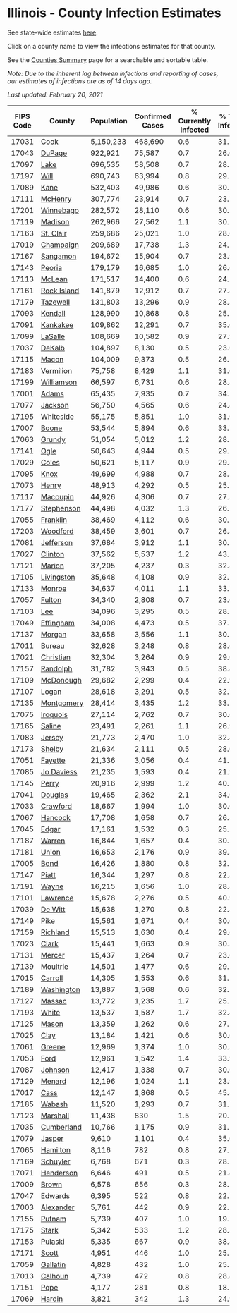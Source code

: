 # Illinois - County Infection Estimates

See state-wide estimates [here](/infections/us-il).

Click on a county name to view the infections estimates for that county.

See the [Counties Summary](/infections/summary-counties) page for a searchable and sortable table.

*Note: Due to the inherent lag between infections and reporting of cases, our estimates of infections are as of 14 days ago.*

*Last updated: February 20, 2021*

|   FIPS Code |                     County |   Population |   Confirmed Cases |   % Currently Infected |   % Total Infected |
|-------------|----------------------------|--------------|-------------------|------------------------|--------------------|
|       17031 |               [Cook](cook) |    5,150,233 |           468,690 |                    0.6 |               31.5 |
|       17043 |           [DuPage](dupage) |      922,921 |            75,587 |                    0.7 |               26.0 |
|       17097 |               [Lake](lake) |      696,535 |            58,508 |                    0.7 |               28.1 |
|       17197 |               [Will](will) |      690,743 |            63,994 |                    0.8 |               29.2 |
|       17089 |               [Kane](kane) |      532,403 |            49,986 |                    0.6 |               30.1 |
|       17111 |         [McHenry](mchenry) |      307,774 |            23,914 |                    0.7 |               23.7 |
|       17201 |     [Winnebago](winnebago) |      282,572 |            28,110 |                    0.6 |               30.5 |
|       17119 |         [Madison](madison) |      262,966 |            27,562 |                    1.1 |               30.2 |
|       17163 |     [St. Clair](st.-clair) |      259,686 |            25,021 |                    1.0 |               28.6 |
|       17019 |     [Champaign](champaign) |      209,689 |            17,738 |                    1.3 |               24.5 |
|       17167 |       [Sangamon](sangamon) |      194,672 |            15,904 |                    0.7 |               23.9 |
|       17143 |           [Peoria](peoria) |      179,179 |            16,685 |                    1.0 |               26.6 |
|       17113 |           [McLean](mclean) |      171,517 |            14,400 |                    0.6 |               24.2 |
|       17161 | [Rock Island](rock-island) |      141,879 |            12,912 |                    0.7 |               27.8 |
|       17179 |       [Tazewell](tazewell) |      131,803 |            13,296 |                    0.9 |               28.4 |
|       17093 |         [Kendall](kendall) |      128,990 |            10,868 |                    0.8 |               25.7 |
|       17091 |       [Kankakee](kankakee) |      109,862 |            12,291 |                    0.7 |               35.0 |
|       17099 |         [LaSalle](lasalle) |      108,669 |            10,582 |                    0.9 |               27.9 |
|       17037 |           [DeKalb](dekalb) |      104,897 |             8,130 |                    0.5 |               23.0 |
|       17115 |             [Macon](macon) |      104,009 |             9,373 |                    0.5 |               26.5 |
|       17183 |     [Vermilion](vermilion) |       75,758 |             8,429 |                    1.1 |               31.0 |
|       17199 |   [Williamson](williamson) |       66,597 |             6,731 |                    0.6 |               28.8 |
|       17001 |             [Adams](adams) |       65,435 |             7,935 |                    0.7 |               34.7 |
|       17077 |         [Jackson](jackson) |       56,750 |             4,565 |                    0.6 |               24.4 |
|       17195 |     [Whiteside](whiteside) |       55,175 |             5,851 |                    1.0 |               31.0 |
|       17007 |             [Boone](boone) |       53,544 |             5,894 |                    0.6 |               33.7 |
|       17063 |           [Grundy](grundy) |       51,054 |             5,012 |                    1.2 |               28.1 |
|       17141 |               [Ogle](ogle) |       50,643 |             4,944 |                    0.5 |               29.1 |
|       17029 |             [Coles](coles) |       50,621 |             5,117 |                    0.9 |               29.3 |
|       17095 |               [Knox](knox) |       49,699 |             4,988 |                    0.7 |               28.8 |
|       17073 |             [Henry](henry) |       48,913 |             4,292 |                    0.5 |               25.7 |
|       17117 |       [Macoupin](macoupin) |       44,926 |             4,306 |                    0.7 |               27.3 |
|       17177 |   [Stephenson](stephenson) |       44,498 |             4,032 |                    1.3 |               26.7 |
|       17055 |       [Franklin](franklin) |       38,469 |             4,112 |                    0.6 |               30.2 |
|       17203 |       [Woodford](woodford) |       38,459 |             3,601 |                    0.7 |               26.4 |
|       17081 |     [Jefferson](jefferson) |       37,684 |             3,912 |                    1.1 |               30.1 |
|       17027 |         [Clinton](clinton) |       37,562 |             5,537 |                    1.2 |               43.5 |
|       17121 |           [Marion](marion) |       37,205 |             4,237 |                    0.3 |               32.8 |
|       17105 |   [Livingston](livingston) |       35,648 |             4,108 |                    0.9 |               32.7 |
|       17133 |           [Monroe](monroe) |       34,637 |             4,011 |                    1.1 |               33.7 |
|       17057 |           [Fulton](fulton) |       34,340 |             2,808 |                    0.7 |               23.0 |
|       17103 |                 [Lee](lee) |       34,096 |             3,295 |                    0.5 |               28.2 |
|       17049 |     [Effingham](effingham) |       34,008 |             4,473 |                    0.5 |               37.7 |
|       17137 |           [Morgan](morgan) |       33,658 |             3,556 |                    1.1 |               30.5 |
|       17011 |           [Bureau](bureau) |       32,628 |             3,248 |                    0.8 |               28.6 |
|       17021 |     [Christian](christian) |       32,304 |             3,264 |                    0.9 |               29.0 |
|       17157 |       [Randolph](randolph) |       31,782 |             3,943 |                    0.5 |               38.4 |
|       17109 |     [McDonough](mcdonough) |       29,682 |             2,299 |                    0.4 |               22.9 |
|       17107 |             [Logan](logan) |       28,618 |             3,291 |                    0.5 |               32.7 |
|       17135 |   [Montgomery](montgomery) |       28,414 |             3,435 |                    1.2 |               33.7 |
|       17075 |       [Iroquois](iroquois) |       27,114 |             2,762 |                    0.7 |               30.6 |
|       17165 |           [Saline](saline) |       23,491 |             2,261 |                    1.1 |               26.9 |
|       17083 |           [Jersey](jersey) |       21,773 |             2,470 |                    1.0 |               32.4 |
|       17173 |           [Shelby](shelby) |       21,634 |             2,111 |                    0.5 |               28.0 |
|       17051 |         [Fayette](fayette) |       21,336 |             3,056 |                    0.4 |               41.1 |
|       17085 |   [Jo Daviess](jo-daviess) |       21,235 |             1,593 |                    0.4 |               21.9 |
|       17145 |             [Perry](perry) |       20,916 |             2,999 |                    1.2 |               40.5 |
|       17041 |         [Douglas](douglas) |       19,465 |             2,362 |                    2.1 |               34.0 |
|       17033 |       [Crawford](crawford) |       18,667 |             1,994 |                    1.0 |               30.0 |
|       17067 |         [Hancock](hancock) |       17,708 |             1,658 |                    0.7 |               26.8 |
|       17045 |             [Edgar](edgar) |       17,161 |             1,532 |                    0.3 |               25.5 |
|       17187 |           [Warren](warren) |       16,844 |             1,657 |                    0.4 |               30.7 |
|       17181 |             [Union](union) |       16,653 |             2,176 |                    0.9 |               39.3 |
|       17005 |               [Bond](bond) |       16,426 |             1,880 |                    0.8 |               32.5 |
|       17147 |             [Piatt](piatt) |       16,344 |             1,297 |                    0.8 |               22.8 |
|       17191 |             [Wayne](wayne) |       16,215 |             1,656 |                    1.0 |               28.8 |
|       17101 |       [Lawrence](lawrence) |       15,678 |             2,276 |                    0.5 |               40.9 |
|       17039 |         [De Witt](de-witt) |       15,638 |             1,270 |                    0.8 |               22.8 |
|       17149 |               [Pike](pike) |       15,561 |             1,671 |                    0.4 |               30.6 |
|       17159 |       [Richland](richland) |       15,513 |             1,630 |                    0.4 |               29.6 |
|       17023 |             [Clark](clark) |       15,441 |             1,663 |                    0.9 |               30.3 |
|       17131 |           [Mercer](mercer) |       15,437 |             1,264 |                    0.7 |               23.6 |
|       17139 |       [Moultrie](moultrie) |       14,501 |             1,477 |                    0.6 |               29.2 |
|       17015 |         [Carroll](carroll) |       14,305 |             1,553 |                    0.6 |               31.5 |
|       17189 |   [Washington](washington) |       13,887 |             1,568 |                    0.6 |               32.2 |
|       17127 |           [Massac](massac) |       13,772 |             1,235 |                    1.7 |               25.1 |
|       17193 |             [White](white) |       13,537 |             1,587 |                    1.7 |               32.4 |
|       17125 |             [Mason](mason) |       13,359 |             1,262 |                    0.6 |               27.2 |
|       17025 |               [Clay](clay) |       13,184 |             1,421 |                    0.6 |               30.6 |
|       17061 |           [Greene](greene) |       12,969 |             1,374 |                    1.0 |               30.3 |
|       17053 |               [Ford](ford) |       12,961 |             1,542 |                    1.4 |               33.9 |
|       17087 |         [Johnson](johnson) |       12,417 |             1,338 |                    0.7 |               30.6 |
|       17129 |           [Menard](menard) |       12,196 |             1,024 |                    1.1 |               23.9 |
|       17017 |               [Cass](cass) |       12,147 |             1,868 |                    0.5 |               45.8 |
|       17185 |           [Wabash](wabash) |       11,520 |             1,293 |                    0.7 |               31.7 |
|       17123 |       [Marshall](marshall) |       11,438 |               830 |                    1.5 |               20.2 |
|       17035 |   [Cumberland](cumberland) |       10,766 |             1,175 |                    0.9 |               31.2 |
|       17079 |           [Jasper](jasper) |        9,610 |             1,101 |                    0.4 |               35.0 |
|       17065 |       [Hamilton](hamilton) |        8,116 |               782 |                    0.8 |               27.1 |
|       17169 |       [Schuyler](schuyler) |        6,768 |               671 |                    0.3 |               28.2 |
|       17071 |     [Henderson](henderson) |        6,646 |               491 |                    0.5 |               21.4 |
|       17009 |             [Brown](brown) |        6,578 |               656 |                    0.3 |               28.1 |
|       17047 |         [Edwards](edwards) |        6,395 |               522 |                    0.8 |               22.7 |
|       17003 |     [Alexander](alexander) |        5,761 |               442 |                    0.9 |               22.1 |
|       17155 |           [Putnam](putnam) |        5,739 |               407 |                    1.0 |               19.7 |
|       17175 |             [Stark](stark) |        5,342 |               533 |                    1.2 |               28.3 |
|       17153 |         [Pulaski](pulaski) |        5,335 |               667 |                    0.9 |               38.8 |
|       17171 |             [Scott](scott) |        4,951 |               446 |                    1.0 |               25.2 |
|       17059 |       [Gallatin](gallatin) |        4,828 |               432 |                    1.0 |               25.3 |
|       17013 |         [Calhoun](calhoun) |        4,739 |               472 |                    0.8 |               28.4 |
|       17151 |               [Pope](pope) |        4,177 |               281 |                    0.8 |               18.7 |
|       17069 |           [Hardin](hardin) |        3,821 |               342 |                    1.3 |               24.9 |